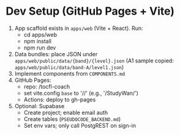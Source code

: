 # Dev Setup (GitHub Pages + Vite)

1) App scaffold exists in `apps/web` (Vite + React). Run:
   - cd apps/web
   - npm install
   - npm run dev
2) Data bundles: place JSON under `apps/web/public/data/{band}/{level}.json`
   (A1 sample copied: `apps/web/public/data/band-A/level1.json`)
3) Implement components from `COMPONENTS.md`
4) GitHub Pages:
   - repo: <yourname>/tocfl-coach
   - set vite.config `base` to '/<repo>/' (e.g., '/StudyWan/')
   - Actions: deploy to gh-pages
5) Optional: Supabase
   - Create project; enable email auth
   - Create tables (`PSEUDOCODE_BACKEND.md`)
   - Set env vars; only call PostgREST on sign-in
